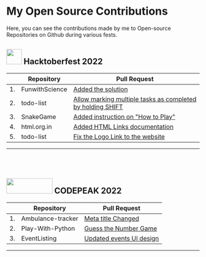 # My Open Source Contributions
Here, you can see the contributions made by me to Open-source Repositories on Github during various fests.<br/>

## <img src="https://user-images.githubusercontent.com/94428262/206864629-66f46d6f-c00b-491a-9b24-0b8c345d8774.png" width="40" height="40" /> Hacktoberfest 2022
|| Repository | Pull Request|
|---|------------|-------------|
|1.|FunwithScience|[Added the solution](https://github.com/Tech-N-Science/FunwithScience/pull/704)||
|2.|todo-list|[Allow marking multiple tasks as completed by holding SHIFT](https://github.com/mnosov622/todo-list/pull/30)| 
|3.|SnakeGame|[Added instruction on "How to Play"](https://github.com/devsargam/SnakeGame/pull/56)|
|4.|html.org.in|[Added HTML Links documentation](https://github.com/Diptenusarkar/html.org.in/pull/28)|
|5.|todo-list|[Fix the Logo Link to the website](https://github.com/mnosov622/todo-list/pull/18)|
- - -
<br/>
<br/>


## <img src="https://user-images.githubusercontent.com/94428262/206864746-6401a2ad-987d-482c-86fe-59f8f07d0656.png" width="120" height="40" /> CODEPEAK 2022
|| Repository | Pull Request|
|---|------------|-------------|
|1.|Ambulance-tracker|[Meta title Changed](https://github.com/Yaswanth820/Ambulance-tracker/pull/30)|
|2.|Play-With-Python|[Guess the Number Game](https://github.com/World-of-ML/Play-With-Python/pull/118)|
|3.|EventListing|[Updated events UI design](https://github.com/infinity1729/EventListing/pull/11)|
- - -
